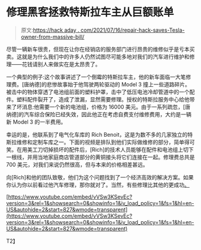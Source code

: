 # 修理黑客拯救特斯拉车主从巨额账单

> 原文:[https://hack aday . com/2021/07/16/repair-hack-saves-Tesla-owner-from-massive-bill/](https://hackaday.com/2021/07/16/repair-hack-saves-tesla-owner-from-massive-bill/)

尽管一辆新车很贵，但现在让你在经销店的服务部门进行昂贵的维修似乎是亏本买卖。这就是为什么我们中的许多人仍然试图尽可能多地对我们的汽车进行维护和修理——花钱请别人来做实在是太昂贵了。

一个典型的例子:这个故事讲述了一个倒霉的特斯拉车主，他的新车面临一大笔修理费。[唐纳德]的悲惨故事始于他驾驶两轮驱动的 Model 3 撞上一些道路碎片。被击中的物体穿透了电池组前面的塑料护罩，击中了低压电池冷却管道中的一个配件。塑料配件裂开了，造成了泄漏，显然需要修理。授权的特斯拉服务中心给他带来了坏消息:他需要一个新的电池组，价格为 16000 美元。由于一系列疏忽，[唐纳德]的汽车综合保险已经失效，因此他正在考虑自费支付维修费用，大约是一辆新 Model 3 的一半费用。

幸运的是，他联系到了电气化车库的 Rich Benoit，这是为数不多的几家独立的特斯拉维修和定制车库之一。下面的视频是排队到他们实际做维修的部分，简单得可笑。在用美工刀切掉损坏的配件后，[Rich]的技术人员能够在配件和电池组上切下一根线，并用当地家庭商店管道部分的黄铜接头将它们连接在一起。修理费总共是 700 美元，对我们来说仍然很高，但与本来的价格相差甚远。

向[Rich]和他的团队致敬，他们为这个问题找到了一个经济高效的解决方案。如果你认为你以前看过他汽车修理，那你就对了。当然，有些修理比其他的更成功[。](https://hackaday.com/2018/12/03/fail-of-the-week-how-not-to-electric-vehicle/)

 [https://www.youtube.com/embed/vVSw3KSevEc?version=3&rel=1&showsearch=0&showinfo=1&iv_load_policy=1&fs=1&hl=en-US&autohide=2&start=827&wmode=transparent](https://www.youtube.com/embed/vVSw3KSevEc?version=3&rel=1&showsearch=0&showinfo=1&iv_load_policy=1&fs=1&hl=en-US&autohide=2&start=827&wmode=transparent)

T2】
